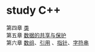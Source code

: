 # study C++

 第四章 [类](/类.md)  
 第五章 [数据的共享与保护](/数据的共享与保护.md)  
 第六章 [数组](/数组.md)、[引用](/引用.md) 、[指针](/指针.md)、[字符串](/字符串.md)
